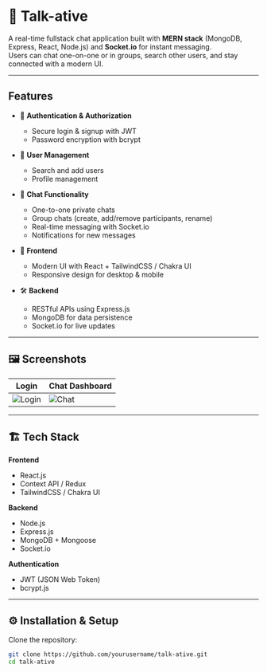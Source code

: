 # 💬 Talk-ative

A real-time fullstack chat application built with **MERN stack** (MongoDB, Express, React, Node.js) and **Socket.io** for instant messaging.  
Users can chat one-on-one or in groups, search other users, and stay connected with a modern UI.

---

## Features

- 🔐 **Authentication & Authorization**
  - Secure login & signup with JWT
  - Password encryption with bcrypt

- 👤 **User Management**
  - Search and add users
  - Profile management

- 💬 **Chat Functionality**
  - One-to-one private chats
  - Group chats (create, add/remove participants, rename)
  - Real-time messaging with Socket.io
  - Notifications for new messages

- 🎨 **Frontend**
  - Modern UI with React + TailwindCSS / Chakra UI
  - Responsive design for desktop & mobile

- 🛠 **Backend**
  - RESTful APIs using Express.js
  - MongoDB for data persistence
  - Socket.io for live updates

---

## 🖼 Screenshots

| Login | Chat Dashboard |
|-------|----------------|
| ![Login](docs/login.png) | ![Chat](docs/chat.png) |

---

## 🏗 Tech Stack

**Frontend**
- React.js
- Context API / Redux
- TailwindCSS / Chakra UI

**Backend**
- Node.js
- Express.js
- MongoDB + Mongoose
- Socket.io

**Authentication**
- JWT (JSON Web Token)
- bcrypt.js

---

## ⚙️ Installation & Setup

Clone the repository:

```bash
git clone https://github.com/yourusername/talk-ative.git
cd talk-ative
